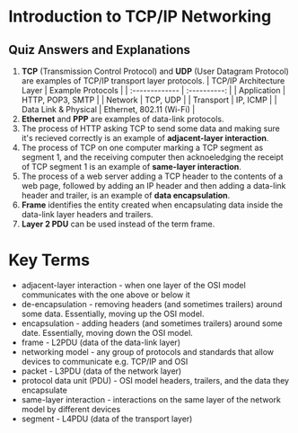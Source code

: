 # Introduction to TCP/IP Networking

## Quiz Answers and Explanations

 1. **TCP** (Transmission Control Protocol) and **UDP** (User Datagram Protocol) are examples of TCP/IP transport layer protocols.
| TCP/IP Architecture Layer | Example Protocols        |
| :-------------            | :----------:             |
| Application               | HTTP, POP3, SMTP         |
| Network                   | TCP, UDP                 |
| Transport                 | IP, ICMP                 |
| Data Link & Physical      | Ethernet, 802.11 (Wi-Fi) |
 2. **Ethernet** and **PPP** are examples of data-link protocols.
 3. The process of HTTP asking TCP to send some data and making sure it's recieved correctly is an example of **adjacent-layer interaction**.
 4. The process of TCP on one computer marking a TCP segment as segment 1, and the receiving computer then acknoeledging the receipt of TCP segment 1 is an example of **same-layer interaction**.
 5. The process of a web server adding a TCP header to the contents of a web page, followed by adding an IP header and then adding a data-link header and trailer, is an example of **data encapsulation**.
 6. **Frame** identifies the entity created when encapsulating data inside the data-link layer headers and trailers.
 7. **Layer 2 PDU** can be used instead of the term frame.
 
 # Key Terms
 
- adjacent-layer interaction - when one layer of the OSI model communicates with the one above or below it 
- de-encapsulation - removing headers (and sometimes trailers) around some data. Essentially, moving up the OSI model.
- encapsulation - adding headers (and sometimes trailers) around some date. Essentially, moving down the OSI model.
- frame - L2PDU (data of the data-link layer)
- networking model - any group of protocols and standards that allow devices to communicate e.g. TCP/IP and OSI
- packet - L3PDU (data of the network layer)
- protocol data unit (PDU) - OSI model headers, trailers, and the data they encapsulate
- same-layer interaction - interactions on the same layer of the network model by different devices
- segment - L4PDU (data of the transport layer)
